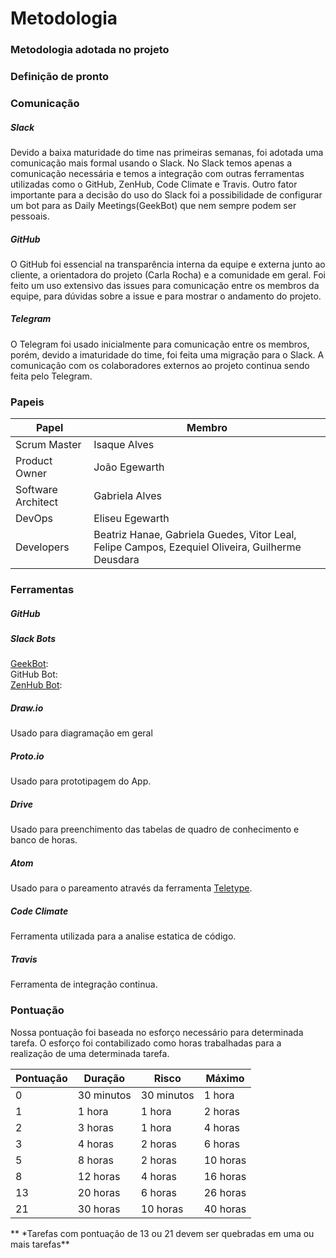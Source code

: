 # Metodologia

### Metodologia adotada no projeto

### Definição de pronto

### Comunicação

##### Slack
Devido a baixa maturidade do time nas primeiras semanas, foi adotada uma comunicação mais formal usando o Slack. No Slack temos apenas a comunicação necessária e temos a integração com outras ferramentas utilizadas como o GitHub, ZenHub, Code Climate e Travis. Outro fator importante para a decisão do uso do Slack foi a possibilidade de configurar um bot para as Daily Meetings(GeekBot) que nem sempre podem ser pessoais.


##### GitHub
O GitHub foi essencial na transparência interna da equipe e externa junto ao cliente, a orientadora do projeto (Carla Rocha) e a comunidade em geral. Foi feito um uso extensivo das issues para comunicação entre os membros da equipe, para dúvidas sobre a issue e para mostrar o andamento do projeto.

##### Telegram
O Telegram foi usado inicialmente para comunicação entre os membros, porém, devido a imaturidade do time, foi feita uma migração para o Slack. A comunicação com os colaboradores externos ao projeto continua sendo feita pelo Telegram.

### Papeis
|Papel|Membro|
|-|-|
| Scrum Master | Isaque Alves |
| Product Owner | João Egewarth |
| Software Architect | Gabriela Alves |
| DevOps | Eliseu Egewarth |
| Developers | Beatriz Hanae, Gabriela Guedes, Vitor Leal, Felipe Campos, Ezequiel Oliveira, Guilherme Deusdara |


### Ferramentas
##### GitHub

##### Slack Bots
[GeekBot](https://geekbot.io/):  
GitHub Bot:  
[ZenHub Bot](https://www.zenhub.com/blog/add-to-slack/):  
##### Draw.io
Usado para diagramação em geral
##### Proto.io
Usado para prototipagem do App.
##### Drive
Usado para preenchimento das tabelas de quadro de conhecimento e banco de horas.
##### Atom
Usado para o pareamento através da ferramenta [Teletype](https://teletype.atom.io/).
##### Code Climate
Ferramenta utilizada para a analise estatica de código.
##### Travis
Ferramenta de integração continua.

### Pontuação
Nossa pontuação foi baseada no esforço necessário para determinada tarefa. O esforço foi contabilizado como horas trabalhadas para a realização de uma determinada tarefa.

|Pontuação|Duração|Risco|Máximo|
|-|-|-|-|
| 0 | 30 minutos | 30 minutos | 1 hora |
| 1 | 1 hora | 1 hora | 2 horas |
| 2 | 3 horas | 1 hora | 4 horas |
| 3 | 4 horas | 2 horas | 6 horas |
| 5 | 8 horas | 2 horas | 10 horas |
| 8 | 12 horas | 4 horas | 16 horas |
| 13 | 20 horas | 6 horas | 26 horas |
| 21 | 30 horas | 10 horas | 40 horas |

** \*Tarefas com pontuação de 13 ou 21 devem ser quebradas em uma ou mais tarefas**
